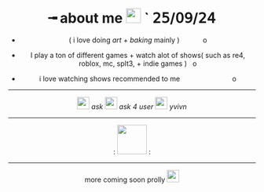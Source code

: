 <div align="center">


# ╼ about me  <img src="https://imgcdn.sigstick.com/pDPMjXB4j4UgGxfpUC65/cover-1.thumb256.png" height="30" /> ˋ  𝟤𝟧/𝟢𝟫/𝟤𝟦

 - ( i love doing *art* + *baking* mainly )‎ ‎ ‎ ‎ ‎ ‎ ‎ ‎ ‎ ‎ ‎ ‎ ‎ ‎ ‎ ‎ ‎ ‎ ‎ ‎ ‎ ‎ ‎ ‎ ‎ ‎ ‎ ‎ ‎ ‎ ‎ ‎ ‎‎  ‎ ‎ ‎ ‎ ‎ ‎ ‎ ‎ ‎ ‎ ‎ ‎ ‎ ‎ ‎ ‎ ‎ ‎ ‎ ‎ ‎ ‎ ‎ ‎ ‎‎ ‎ ‎ ‎  ‎ ‎ ‎ ‎ ‎ ‎ ‎ ‎ ‎ ‎ ‎ ‎ ‎ ‎  ‎ ‎  ‎ ‎  ‎ ‎  ‎ ‎ ‎ ‎ ‎ ‎ ‎ ‎ ‎ ‎ ‎ ‎ ‎ ‎ ‎ ‎ ‎ ‎ ‎ ‎ ‎ ‎ ‎ ‎ ‎ o
 
-  I play a ton of different games + watch alot of shows( such as re4, roblox, mc, splt3, + indie games )‎‎ ‎  ‎ ‎o

-  i love watching shows recommended to me ‎ ‎ ‎ ‎ ‎ ‎ ‎ ‎ ‎ ‎ ‎ ‎ ‎ ‎ ‎ ‎ ‎ ‎ ‎ ‎ ‎ ‎ ‎‎  ‎ ‎ ‎ ‎ ‎ ‎ ‎ ‎  ‎‎  ‎ ‎ ‎ ‎ ‎ ‎‎ ‎  ‎ ‎ ‎ ‎ ‎ ‎ ‎ ‎ ‎ ‎ ‎‎ ‎ ‎  ‎ ‎  ‎ ‎ ‎ ‎ ‎ ‎ ‎ ‎ ‎ ‎  ‎ ‎  ‎ ‎  ‎ ‎  ‎ ‎  ‎ ‎  ‎ ‎ ‎ ‎ ‎ ‎ ‎ ‎‎ ‎ ‎ ‎ ‎ ‎ ‎ ‎ ‎ ‎ ‎ ‎              o

---------------------------------------------------------------

<img src="https://upload.wikimedia.org/wikipedia/commons/thumb/a/a5/Instagram_icon.png/2048px-Instagram_icon.png" alt="yo" height="25" /> *ask*    <img src="https://devforum-uploads.s3.dualstack.us-east-2.amazonaws.com/uploads/original/4X/7/3/e/73e99bc29b53d46c53a257709a18fe63361cce23.png" alt="yo" height="25" /> *ask 4 user* <img src="https://static.vecteezy.com/system/resources/previews/023/741/129/non_2x/tiktok-logo-icon-social-media-icon-free-png.png" alt="yo" height="25" /> *yvivn*

---
 : <img src="https://nyaa.neocities.org/shrines/shrines%20css/chiikawa/chiikawaemb3_chara_img.png" height="60" /> :

---
more coming soon prolly <img src="https://imgcdn.sigstick.com/eFElt5N5NYdwUYTRkmHo/1.thumb128.png" alt="yo" height="25" />
